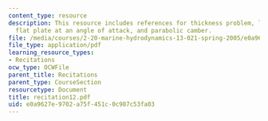 ```yaml
---
content_type: resource
description: This resource includes references for thickness problem, lifting problem,
  flat plate at an angle of attack, and parabolic camber.
file: /media/courses/2-20-marine-hydrodynamics-13-021-spring-2005/e0a9627e9702a75f451c0c987c53fa03_recitation12.pdf
file_type: application/pdf
learning_resource_types:
- Recitations
ocw_type: OCWFile
parent_title: Recitations
parent_type: CourseSection
resourcetype: Document
title: recitation12.pdf
uid: e0a9627e-9702-a75f-451c-0c987c53fa03
---
```

